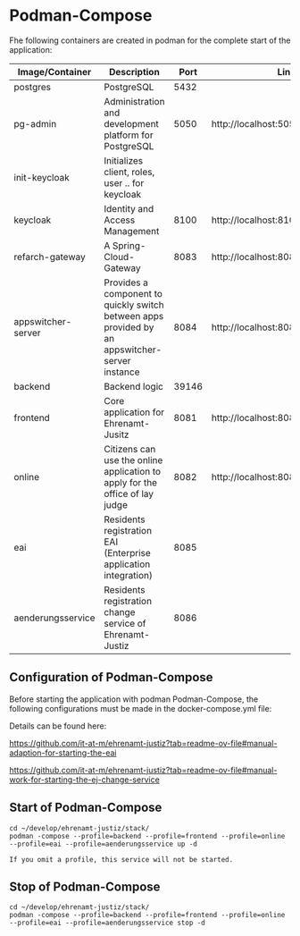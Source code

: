 # Podman-Compose

Fhe following containers are created in podman for the complete start of the application:

| Image/Container | Description | Port | Link |
| ------------- | ------------- | ------------- |  ------------- |
| postgres | PostgreSQL | 5432 | 
| pg-admin | Administration and development platform for PostgreSQL | 5050 | http://localhost:5050 |
| init-keycloak | Initializes client, roles, user .. for keycloak  |  | |
| keycloak |  Identity and Access Management | 8100 |  http://localhost:8100 |
| refarch-gateway | A Spring-Cloud-Gateway | 8083 |  http://localhost:8083 |
| appswitcher-server | Provides a component to quickly switch between apps provided by an appswitcher-server instance | 8084 |  http://localhost:8084 |
| backend | Backend logic | 39146 |
| frontend | Core application for Ehrenamt-Jusitz | 8081 | http://localhost:8083 |
| online | Citizens can use the online application to apply for the office of lay judge | 8082 | http://localhost:8083/public/online/ |
| eai | Residents registration EAI (Enterprise application integration) | 8085 | |
| aenderungsservice | Residents registration change service of Ehrenamt-Justiz | 8086 | |

## Configuration of Podman-Compose
Before starting the application with podman Podman-Compose, the following configurations must be made in the docker-compose.yml file:

Details can be found here:

https://github.com/it-at-m/ehrenamt-justiz?tab=readme-ov-file#manual-adaption-for-starting-the-eai

https://github.com/it-at-m/ehrenamt-justiz?tab=readme-ov-file#manual-work-for-starting-the-ej-change-service


## Start of Podman-Compose
````
cd ~/develop/ehrenamt-justiz/stack/
podman -compose --profile=backend --profile=frontend --profile=online --profile=eai --profile=aenderungsservice up -d

If you omit a profile, this service will not be started.
````

## Stop of Podman-Compose
````
cd ~/develop/ehrenamt-justiz/stack/
podman -compose --profile=backend --profile=frontend --profile=online --profile=eai --profile=aenderungsservice stop -d
````

